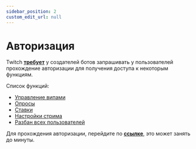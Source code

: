 ```yaml
---
sidebar_position: 2
custom_edit_url: null
---
```


# Авторизация

Twitch **[требует](https://dev.twitch.tv/docs/authentication#user-access-tokens)** у создателей ботов запрашивать у пользователей прохождение авторизации для получения доступа к некоторым функциям.

Список функций:
- [Управление випами](./features/vips.md)
- [Опросы](./features/polls.md)
- [Ставки](./features/predictions.md)
- [Настройки стрима](./features/streaminfo.md)
- [Разбан всех пользователей](./features/unbanall)


Для прохождения авторизации, перейдите по **[ссылке](https://id.twitch.tv/oauth2/authorize?response_type=code&client_id=xiudfd2nsod7a4kukl5bluhjt5wedo&redirect_uri=https://modboty-auth.onrender.com/api/v1/auth&scope=channel:read:subscriptions+moderation:read+channel:manage:broadcast+channel:manage:polls+channel:manage:predictions+channel:read:polls+channel:read:predictions+channel:read:vips+channel:manage:vips&force_verify=true)**, это может занять до минуты.